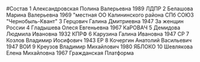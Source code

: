 #Состав
1 Александровская Полина Валерьевна 1989 ЛДПР
2 Белашова Марина Валерьевна 1969 \"местная ОО Калининского района СПб СОЮЗ \"Чернобыль-Квант\"
3 Герцович Галина Дмитриевна 1947 За женщин России
4 Гладышева Олеся Евгеньевна 1967 КаРОВАЧ
5 Демидова Людмила Ивановна 1932 КПРФ
6 Карузина Галина Ивановна 1947 СР
7 Козлов Владимир Иосифович 1943 ЕР
8 Кочергин Анатолий Васильевич 1947 ВОИ
9 Креузов Владимир Михайлович 1980 ЯБЛОКО
10 Шевлякова Елена Михайловна 1967 Гражданская Платформа
